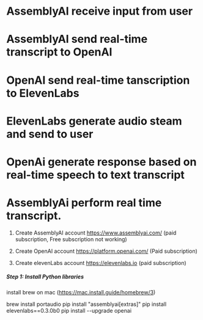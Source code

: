 # AssemblyAI receive input from user
# AssemblyAI send real-time transcript to OpenAI
# OpenAI send real-time tanscription to ElevenLabs
# ElevenLabs generate audio steam and send to user
# OpenAi generate response based on real-time speech to text transcript 
# AssemblyAi perform real time transcript.

1. Create AssemblyAI account
https://www.assemblyai.com/ (paid subscription, Free subscription not working)

2. Create OpenAI account
https://platform.openai.com/ (Paid subscription)

3. Create  elevenLabs account
https://elevenlabs.io (paid subscription)


##### Step 1: Install Python libraries ######

install brew on mac
(https://mac.install.guide/homebrew/3)

brew install portaudio
pip install "assemblyai[extras]"
pip install elevenlabs==0.3.0b0
pip install --upgrade openai